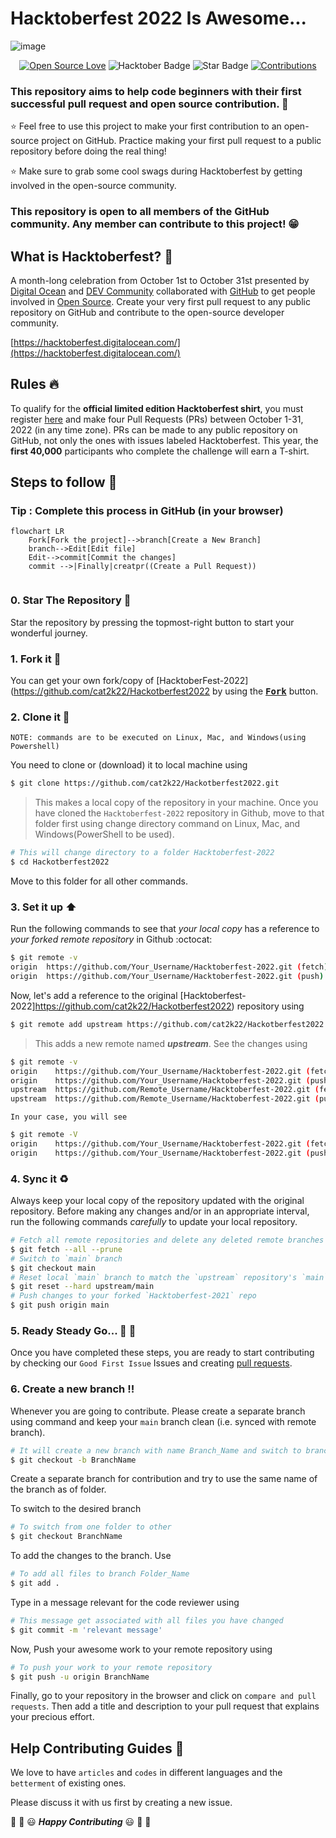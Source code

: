 #  Hacktoberfest 2022 Is Awesome...
![image](https://user-images.githubusercontent.com/70385488/192114009-0830321a-d227-4a4d-8411-6c03b54d7ce6.png)

<div align="center">

[![Open Source Love](https://firstcontributions.github.io/cat2k22/badges/cat2k22-v1/cat2k22.svg)](https://github.com/cat2k22/Hackotberfest2022)
<img src="https://img.shields.io/badge/HacktoberFest-2022-blueviolet" alt="Hacktober Badge"/>
<img src="https://img.shields.io/static/v1?label=%E2%AD%90&message=If%20Useful&style=style=flat&color=BC4E99" alt="Star Badge"/>
<a href="https://github.com/cat2k22" ><img src="https://img.shields.io/badge/Contributions-welcome-green.svg?style=flat&logo=github" alt="Contributions" /></a>

</div>


### This repository aims to help code beginners with their first successful pull request and open source contribution. :partying_face:

:star: Feel free to use this project to make your first contribution to an open-source project on GitHub. Practice making your first pull request to a public repository before doing the real thing!

:star: Make sure to grab some cool swags during Hacktoberfest by getting involved in the open-source community.

### This repository is open to all members of the GitHub community. Any member can contribute to this project! :grin:

## What is Hacktoberfest? :thinking:
A month-long celebration from October 1st to October 31st presented by [Digital Ocean](https://hacktoberfest.digitalocean.com/) and [DEV Community](https://dev.to/) collaborated with [GitHub](https://github.com/blog/2433-celebrate-open-source-this-october-with-hacktoberfest) to get people involved in [Open Source](https://github.com/open-source). Create your very first pull request to any public repository on GitHub and contribute to the open-source developer community.

[https://hacktoberfest.digitalocean.com/](https://hacktoberfest.digitalocean.com/)

## Rules :fire:
To qualify for the __official limited edition Hacktoberfest shirt__, you must register [here](https://hacktoberfest.digitalocean.com/) and make four Pull Requests (PRs) between October 1-31, 2022 (in any time zone). PRs can be made to any public repository on GitHub, not only the ones with issues labeled Hacktoberfest. This year, the __first 40,000__ participants who complete the challenge will earn a T-shirt.

## Steps to follow :scroll:

### Tip : Complete this process in GitHub (in your browser)

```mermaid
flowchart LR
    Fork[Fork the project]-->branch[Create a New Branch]
    branch-->Edit[Edit file]
    Edit-->commit[Commit the changes]
    commit -->|Finally|creatpr((Create a Pull Request))
    
 ```

### 0. Star The Repository :star2:

Star the repository by pressing the topmost-right button to start your wonderful journey.

### 1. Fork it :fork_and_knife:

You can get your own fork/copy of [HacktoberFest-2022](https://github.com/cat2k22/Hackotberfest2022 by using the <a href="https://github.com/cat2k22/HacktoberFest2022/new/master?readme=1#fork-destination-box"><kbd><b>Fork</b></kbd></a> button.


### 2. Clone it :busts_in_silhouette:

`NOTE: commands are to be executed on Linux, Mac, and Windows(using Powershell)`

You need to clone or (download) it to local machine using

```sh
$ git clone https://github.com/cat2k22/Hackotberfest2022.git
```

> This makes a local copy of the repository in your machine.
Once you have cloned the `Hacktoberfest-2022` repository in Github, move to that folder first using change directory command on Linux, Mac, and Windows(PowerShell to be used).

```sh
# This will change directory to a folder Hacktoberfest-2022
$ cd Hackotberfest2022
```

Move to this folder for all other commands.

### 3. Set it up :arrow_up:

Run the following commands to see that *your local copy* has a reference to *your forked remote repository* in Github :octocat:

```sh
$ git remote -v
origin  https://github.com/Your_Username/Hacktoberfest-2022.git (fetch)
origin  https://github.com/Your_Username/Hacktoberfest-2022.git (push)
```

Now, let's add a reference to the original [Hacktoberfest-2022]https://github.com/cat2k22/Hackotberfest2022) repository using

```sh
$ git remote add upstream https://github.com/cat2k22/Hackotberfest2022.git
```

> This adds a new remote named ***upstream***.
See the changes using

```sh
$ git remote -v
origin    https://github.com/Your_Username/Hacktoberfest-2022.git (fetch)
origin    https://github.com/Your_Username/Hacktoberfest-2022.git (push)
upstream  https://github.com/Remote_Username/Hacktoberfest-2022.git (fetch)
upstream  https://github.com/Remote_Username/Hacktoberfest-2022.git (push)
```
`In your case, you will see`
```sh
$ git remote -V
origin    https://github.com/Your_Username/Hacktoberfest-2022.git (fetch)
origin    https://github.com/Your_Username/Hacktoberfest-2022.git (push)
```

### 4. Sync it :recycle:

Always keep your local copy of the repository updated with the original repository.
Before making any changes and/or in an appropriate interval, run the following commands *carefully* to update your local repository.

```sh
# Fetch all remote repositories and delete any deleted remote branches
$ git fetch --all --prune
# Switch to `main` branch
$ git checkout main
# Reset local `main` branch to match the `upstream` repository's `main` branch
$ git reset --hard upstream/main
# Push changes to your forked `Hacktoberfest-2021` repo
$ git push origin main
```

### 5. Ready Steady Go... :turtle: :rabbit2:

Once you have completed these steps, you are ready to start contributing by checking our `Good First Issue` Issues and creating [pull requests](https://github.com/cat2k22/Hacktoberfest-2022/pulls).

### 6. Create a new branch :bangbang:

Whenever you are going to contribute. Please create a separate branch using command and keep your `main` branch clean (i.e. synced with remote branch).

```sh
# It will create a new branch with name Branch_Name and switch to branch Folder_Name
$ git checkout -b BranchName
```

Create a separate branch for contribution and try to use the same name of the branch as of folder.

To switch to the desired branch

```sh
# To switch from one folder to other
$ git checkout BranchName
```

To add the changes to the branch. Use

```sh
# To add all files to branch Folder_Name
$ git add .
```

Type in a message relevant for the code reviewer using

```sh
# This message get associated with all files you have changed
$ git commit -m 'relevant message'
```

Now, Push your awesome work to your remote repository using

```sh
# To push your work to your remote repository
$ git push -u origin BranchName
```

Finally, go to your repository in the browser and click on `compare and pull requests`.
Then add a title and description to your pull request that explains your precious effort.




## Help Contributing Guides :crown:

We love to have `articles` and `codes` in different languages and the `betterment` of existing ones.

Please discuss it with us first by creating a new issue.

:tada: :confetti_ball: :smiley: _**Happy Contributing**_ :smiley: :confetti_ball: :tada:
